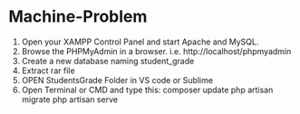 # Machine-Problem

1. Open your XAMPP Control Panel and start Apache and MySQL.
2. Browse the PHPMyAdmin in a browser. i.e. http://localhost/phpmyadmin
3. Create a new database naming student_grade
4. Extract rar file 
5. OPEN StudentsGrade Folder in VS code or Sublime
6. Open Terminal or CMD and type this:
	composer update
	php artisan migrate
	php artisan serve
